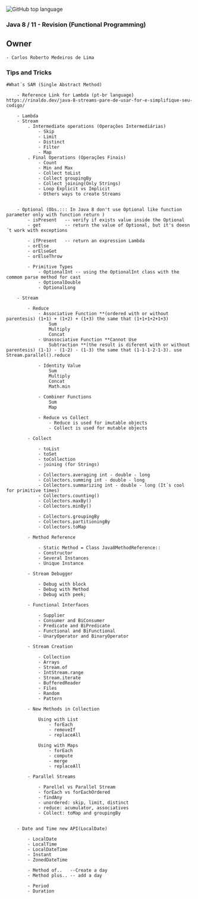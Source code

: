 ![GitHub top language](https://img.shields.io/github/languages/top/CarlosRobertoMedeiros/revision-stream-java)
### Java 8 / 11 - Revision (Functional Programming)


## Owner

	- Carlos Roberto Medeiros de Lima

### Tips and Tricks ###
	
	#What´s SAM (Single Abstract Method)
	
		- Reference Link for Lambda (pt-br language) https://rinaldo.dev/java-8-streams-pare-de-usar-for-e-simplifique-seu-codigo/
		
		- Lambda
		- Stream 
			. Intermediate operations (Operações Intermediárias)
				- Skip
				- Limit
				- Distinct
				- Filter
				- Map
			. Final Operations (Operações Finais)
				- Count
				- Min and Max
				- Collect toList
				- Collect groupingBy
				- Collect joining(Only Strings)
				- Loop Explicit vs Implicit
				- Others ways to create Streams
				
				
		- Optional (Obs.::: In Java 8 don't use Optional like function parameter only with function return )
			- isPresent   -- verify if exists value inside the Optional
			- get  		  -- return the value of Optional, but it's doesn´t work with exceptions
			
			- ifPresent   -- return an expression Lambda
			- orElse
			- orElseGet
			- orElseThrow
			
			- Primitive Types
				- OptionalInt -- using the OptionalInt class with the commom parse method for cast
				- OptionalDouble
				- OptionalLong

		- Stream

			- Reduce
				- Associative Function **(ordered with or without parentesis) (1+1) + (1+2) + (1+3) the same that (1+1+1+2+1+3)
					Sum 		
					Multiply   
					Concat
				- Unassociative Function **Cannot Use
					Subtraction **(the result is diferent with or without parentesis) (1-1) - (1-2) - (1-3) the same that (1-1-1-2-1-3). use Stream.parallel().reduce
				
				- Identity Value
					Sum
					Multiply   
					Concat
					Math.min
				
				- Combiner Functions
					Sum
					Map
					
				- Reduce vs Collect	
					- Reduce is used for imutable objects
					- Collect is used for mutable objects
					
			- Collect
			
				- toList
				- toSet
				- toCollection
				- joining (for Strings)
			
				- Collectors.averaging int - double - long
				- Collectors.summing int - double - long
				- Collectors.summarizing int - double - long (It´s cool for primitive times)
				- Collectors.counting()
				- Collectors.maxBy()
				- Collectors.minBy()
				
				- Collectors.groupingBy
				- Collectors.partitioningBy
				- Collectors.toMap
				
			- Method Reference
			
				- Static Method = Class Java8MethodReference::
				- Constructor
				- Several Instances
				- Unique Instance
				
			- Stream Debugger
			
				- Debug with block
				- Debug with Method
				- Debug with peek;
					
			- Functional Interfaces
				
				- Supplier
				- Consumer and BiConsumer
				- Predicate and BiPredicate
				- Functional and BiFunctional
				- UnaryOperator and BinaryOperator
				
			- Stream Creation
				
				- Collection
				- Arrays
				- Stream.of
				- IntStream.range
				- Stream.iterate
				- BufferedReader
				- Files
				- Random
				- Pattern
				
			- New Methods in Collection

				Using with List
					- forEach
					- removeIf
					- replaceAll
				
				Using with Maps
					- forEach
					- compute
					- merge
					- replaceAll
			
			- Parallel Streams
			
				- Parellel vs Parallel Stream
				- forEach vs forEachOrdered
				- findAny
				- unordered: skip, limit, distinct
				- reduce: acumulator, associatives
				- Collect: toMap and groupingBy
		
		
		- Date and Time new API(LocalDate)
			
			- LocalDate
			- LocalTime
			- LocalDateTime
			- Instant
			- ZonedDateTime

			- Method of..   --Create a day
			- Method plus.. -- add a day
			
			- Period
			- Duration
			
			
			
			